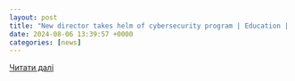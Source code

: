 ```yaml
---
layout: post
title: "New director takes helm of cybersecurity program | Education | herald-citizen.com"
date: 2024-08-06 13:39:57 +0000
categories: [news]
---
```


[Читати далі](https://www.herald-citizen.com/news/education/new-director-takes-helm-of-cybersecurity-program/article_577dcf11-1f91-5284-bda7-747d32d51df6.html)
